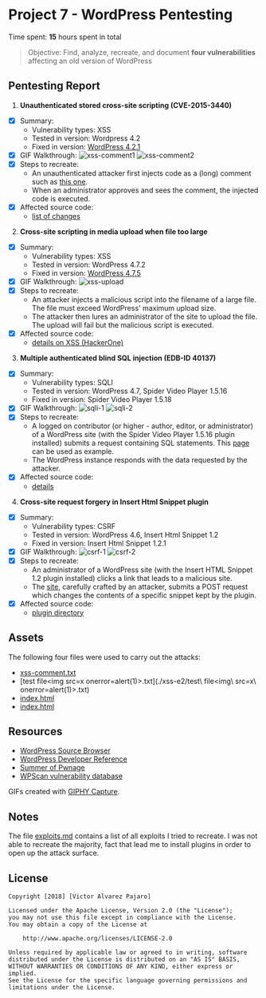 # Project 7 - WordPress Pentesting

Time spent: **15** hours spent in total

> Objective: Find, analyze, recreate, and document **four vulnerabilities** affecting an old version of WordPress

## Pentesting Report

1. **Unauthenticated stored cross-site scripting (CVE-2015-3440)** 
  - [X] Summary: 
    - Vulnerability types: XSS  
    - Tested in version: Wordpress 4.2  
    - Fixed in version: [WordPress 4.2.1](https://codex.wordpress.org/Version_4.2.1) 
  - [X] GIF Walkthrough: 
    ![xss-comment1](./xss-e1/xss-1.gif)
    ![xss-comment2](./xss-e1/xss-2.gif)
  - [X] Steps to recreate: 
    - An unauthenticated attacker first injects code as a (long) comment such as [this one](./xss-e1/xss-comment.txt).
    - When an administrator approves and sees the comment, the injected code is executed. 
  - [X] Affected source code:
    - [list of changes](https://core.trac.wordpress.org/changeset?sfp_email=&sfph_mail=&reponame=&new=32311%40branches%2F4.2&old=32300%40branches%2F4.2)
2. **Cross-site scripting in media upload when file too large** 
  - [X] Summary: 
    - Vulnerability types: XSS
    - Tested in version: WordPress 4.7.2
    - Fixed in version: [WordPress 4.7.5](https://codex.wordpress.org/Version_4.7.5)
  - [X] GIF Walkthrough: 
    ![xss-upload](xss-e2/xss.gif)
  - [X] Steps to recreate: 
    - An attacker injects a malicious script into the filename of a large file. The file must exceed WordPress' maximum upload size.
    - The attacker then lures an administrator of the site to upload the file. The upload will fail but the malicious script is executed.
  - [X] Affected source code:
    - [details on XSS (HackerOne)](https://hackerone.com/reports/203515)
3. **Multiple authenticated blind SQL injection (EDB-ID 40137)**
  - [X] Summary: 
    - Vulnerability types: SQLI
    - Tested in version: WordPress 4.7, Spider Video Player 1.5.16
    - Fixed in version: Spider Video Player 1.5.18
  - [X] GIF Walkthrough: 
    ![sqli-1](./sqli/sqli-1.gif)
    ![sqli-2](./sqli/sqli-2.gif)
  - [X] Steps to recreate: 
    - A logged on contributor (or higher - author, editor, or administrator) of a WordPress site (with the Spider Video Player 1.5.16 plugin installed) submits a request containing SQL statements. This [page](./sqli/index.html) can be used as example.
    - The WordPress instance responds with the data requested by the attacker.
  - [X] Affected source code:
    - [details](https://sumofpwn.nl/advisory/2016/multiple_sql_injection_vulnerabilities_in_wordpress_video_player.html)
4. **Cross-site request forgery in Insert Html Snippet plugin** 
  - [X] Summary: 
    - Vulnerability types: CSRF
    - Tested in version: WordPress 4.6, Insert Html Snippet 1.2
    - Fixed in version: Insert Html Snippet 1.2.1 
  - [X] GIF Walkthrough:
    ![csrf-1](./csrf/csrf-1.gif)
    ![csrf-2](./csrf/csrf-2.gif) 
  - [X] Steps to recreate: 
    - An administrator of a WordPress site (with the Insert HTML Snippet 1.2 plugin installed) clicks a link that leads to a malicious site.
    - The [site](./csrf/index.html), carefully crafted by an attacker, submits a POST request which changes the contents of a specific snippet kept by the plugin.
  - [X] Affected source code:
    - [plugin directory](https://plugins.trac.wordpress.org/changeset/1536764/insert-html-snippet)


## Assets

The following four files were used to carry out the attacks: 

  - [xss-comment.txt](./xss-e1/xss-comment.txt)
  - [test file\<img src=x onerror=alert(1)\>.txt](./xss-e2/test\ file\<img\ src=x\ onerror=alert(1)\>.txt)
  - [index.html](./sqli/index.html)
  - [index.html](./csrf/index.html)


## Resources

- [WordPress Source Browser](https://core.trac.wordpress.org/browser/)
- [WordPress Developer Reference](https://developer.wordpress.org/reference/)
- [Summer of Pwnage](https://sumofpwn.nl/advisories.html)
- [WPScan vulnerability database](https://wpvulndb.com/)  

GIFs created with [GIPHY Capture](https://giphy.com/apps/giphycapture).


## Notes

The file [exploits.md](exploits.md) contains a list of all exploits I tried to recreate. I was not able to recreate the majority, fact that lead me to install plugins in order to open up the attack surface.


## License

    Copyright [2018] [Victor Alvarez Pajaro]

    Licensed under the Apache License, Version 2.0 (the "License");
    you may not use this file except in compliance with the License.
    You may obtain a copy of the License at

        http://www.apache.org/licenses/LICENSE-2.0

    Unless required by applicable law or agreed to in writing, software
    distributed under the License is distributed on an "AS IS" BASIS,
    WITHOUT WARRANTIES OR CONDITIONS OF ANY KIND, either express or implied.
    See the License for the specific language governing permissions and
    limitations under the License.
